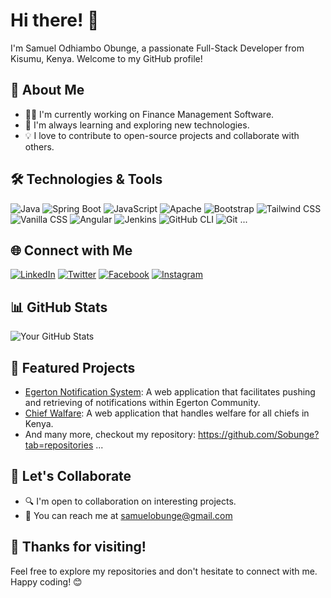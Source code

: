 # Hi there! 👋

I'm Samuel Odhiambo Obunge, a passionate Full-Stack Developer from Kisumu, Kenya. Welcome to my GitHub profile!

## 🚀 About Me

- 👨‍💻 I'm currently working on Finance Management Software.
- 🌱 I'm always learning and exploring new technologies.
- 💡 I love to contribute to open-source projects and collaborate with others.

## 🛠️ Technologies & Tools

![Java](https://img.shields.io/badge/-Java-007396?style=flat&logo=java&logoColor=white)
![Spring Boot](https://img.shields.io/badge/-Spring%20Boot-6DB33F?style=flat&logo=spring&logoColor=white)
![JavaScript](https://img.shields.io/badge/-JavaScript-F7DF1E?style=flat&logo=javascript&logoColor=black)
![Apache](https://img.shields.io/badge/-Apache-D22128?style=flat&logo=apache&logoColor=white)
![Bootstrap](https://img.shields.io/badge/-Bootstrap-7952B3?style=flat&logo=bootstrap&logoColor=white)
![Tailwind CSS](https://img.shields.io/badge/-Tailwind%20CSS-38B2AC?style=flat&logo=tailwind-css&logoColor=white)
![Vanilla CSS](https://img.shields.io/badge/-Vanilla%20CSS-1572B6?style=flat&logo=css3&logoColor=white)
![Angular](https://img.shields.io/badge/-Angular-DD0031?style=flat&logo=angular&logoColor=white)
![Jenkins](https://img.shields.io/badge/-Jenkins-D24939?style=flat&logo=jenkins&logoColor=white)
![GitHub CLI](https://img.shields.io/badge/-GitHub%20CLI-181717?style=flat&logo=github&logoColor=white)
![Git](https://img.shields.io/badge/-Git-F05032?style=flat&logo=git&logoColor=white)
...

## 🌐 Connect with Me

[![LinkedIn](https://img.shields.io/badge/-LinkedIn-0077B5?style=flat&logo=linkedin&logoColor=white)](https://www.linkedin.com/in/sobunge/)
[![Twitter](https://img.shields.io/badge/-Twitter-1DA1F2?style=flat&logo=twitter&logoColor=white)](https://twitter.com/SObunge)
[![Facebook](https://img.shields.io/badge/-Facebook-1877F2?style=flat&logo=facebook&logoColor=white)](https://www.facebook.com/Sobunge)
[![Instagram](https://img.shields.io/badge/-Instagram-E4405F?style=flat&logo=instagram&logoColor=white)](https://www.instagram.com/s_obunge/)

## 📊 GitHub Stats

![Your GitHub Stats](https://github-readme-stats.vercel.app/api?username=Sobunge&show_icons=true&hide_border=true)

## 🚀 Featured Projects

- [Egerton Notification System](https://github.com/Sobunge/NotifyEgerton): A web application that facilitates pushing and retrieving of notifications within Egerton Community.
- [Chief Walfare](https://github.com/Sobunge/cheifManage): A web application that handles welfare for all chiefs in Kenya.
- And many more, checkout my repository: https://github.com/Sobunge?tab=repositories
...

## 🤝 Let's Collaborate

- 🔍 I'm open to collaboration on interesting projects.
- 📧 You can reach me at samuelobunge@gmail.com

## 🎉 Thanks for visiting!

Feel free to explore my repositories and don't hesitate to connect with me. Happy coding! 😊
